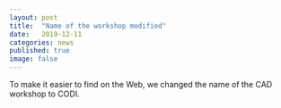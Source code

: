 ```yaml
---
layout: post
title:  "Name of the workshop modified"
date:   2019-12-11
categories: news
published: true
image: false
---
```


To make it easier to find on the Web, we changed the name of the CAD workshop to CODI.